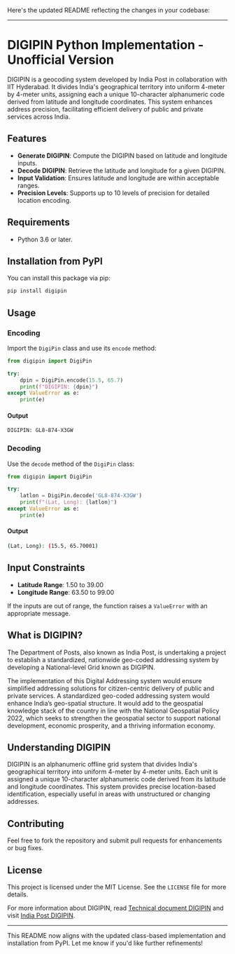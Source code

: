 Here's the updated README reflecting the changes in your codebase:

---

# DIGIPIN Python Implementation - Unofficial Version

DIGIPIN is a geocoding system developed by India Post in collaboration with IIT Hyderabad. It divides India's geographical territory into uniform 4-meter by 4-meter units, assigning each a unique 10-character alphanumeric code derived from latitude and longitude coordinates. This system enhances address precision, facilitating efficient delivery of public and private services across India.

## Features

- **Generate DIGIPIN**: Compute the DIGIPIN based on latitude and longitude inputs.
- **Decode DIGIPIN**: Retrieve the latitude and longitude for a given DIGIPIN.
- **Input Validation**: Ensures latitude and longitude are within acceptable ranges.
- **Precision Levels**: Supports up to 10 levels of precision for detailed location encoding.

## Requirements

- Python 3.6 or later.

## Installation from PyPI

You can install this package via pip:

```bash
pip install digipin
```

## Usage

### Encoding

Import the `DigiPin` class and use its `encode` method:

```python
from digipin import DigiPin

try:
    dpin = DigiPin.encode(15.5, 65.7)
    print(f"DIGIPIN: {dpin}")
except ValueError as e:
    print(e)
```

#### Output

```bash
DIGIPIN: GL8-874-X3GW
```

### Decoding

Use the `decode` method of the `DigiPin` class:

```python
from digipin import DigiPin

try:
    latlon = DigiPin.decode('GL8-874-X3GW')
    print(f"(Lat, Long): {latlon}")
except ValueError as e:
    print(e)
```

#### Output

```bash
(Lat, Long): (15.5, 65.70001)
```

## Input Constraints

- **Latitude Range**: 1.50 to 39.00
- **Longitude Range**: 63.50 to 99.00

If the inputs are out of range, the function raises a `ValueError` with an appropriate message.

## What is DIGIPIN?

The Department of Posts, also known as India Post, is undertaking a project to establish a standardized, nationwide geo-coded addressing system by developing a National-level Grid known as DIGIPIN. 

The implementation of this Digital Addressing system would ensure simplified addressing solutions for citizen-centric delivery of public and private services. A standardized geo-coded addressing system would enhance India’s geo-spatial structure. It would add to the geospatial knowledge stack of the country in line with the National Geospatial Policy 2022, which seeks to strengthen the geospatial sector to support national development, economic prosperity, and a thriving information economy.

## Understanding DIGIPIN

DIGIPIN is an alphanumeric offline grid system that divides India's geographical territory into uniform 4-meter by 4-meter units. Each unit is assigned a unique 10-character alphanumeric code derived from its latitude and longitude coordinates. This system provides precise location-based identification, especially useful in areas with unstructured or changing addresses.

## Contributing

Feel free to fork the repository and submit pull requests for enhancements or bug fixes.

## License

This project is licensed under the MIT License. See the `LICENSE` file for more details.

For more information about DIGIPIN, read [Technical document DIGIPIN](https://www.indiapost.gov.in/Navigation_Documents/Static_Navigation/DIGIPIN%20Technical%20Document%20Final%20English.pdf) and visit [India Post DIGIPIN](https://www.indiapost.gov.in/VAS/Pages/digipin.aspx).

---

This README now aligns with the updated class-based implementation and installation from PyPI. Let me know if you'd like further refinements!
